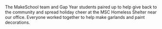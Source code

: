 The MakeSchool team and Gap Year students paired up to help give back to the community and spread holiday cheer at the MSC Homeless Shelter near our office. Everyone worked together to help make garlands and paint decorations. 
